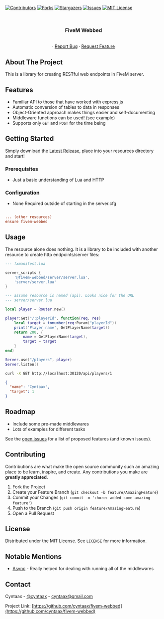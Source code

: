 [![Contributors][contributors-shield]][contributors-url]
[![Forks][forks-shield]][forks-url]
[![Stargazers][stars-shield]][stars-url]
[![Issues][issues-shield]][issues-url]
[![MIT License][license-shield]][license-url]



<!-- PROJECT LOGO -->
<br />
<p align="center">

<h3 align="center">FiveM Webbed</h3>

  <p align="center">
    <br />
    ·
    <a href="https://github.com/cyntaax/fivem-webbed/issues">Report Bug</a>
    ·
    <a href="https://github.com/cyntaax/fivem-webbed/issues">Request Feature</a>
  </p>
</p>




<!-- ABOUT THE PROJECT -->
## About The Project

This is a library for creating RESTful web endpoints in FiveM server.

<!-- ![product-screenshot](https://i.gyazo.com/268f17b6814049b8855ca3b9f384a68c.png) -->


## Features

- Familiar API to those that have worked with express.js
- Automatic conversion of tables to data in responses
- Object-Oriented approach makes things easier and self-documenting
- Middleware functions can be used! (see example)
- Supports only `GET` and `POST` for the time being


<!-- GETTING STARTED -->
## Getting Started

Simply download the [Latest Release](https://github.com/Cyntaax/fivem-webbed/releases/latest), place into your resources directory and start!

### Prerequisites

- Just a basic understanding of Lua and HTTP

### Configuration

- None Required outside of starting in the server.cfg

```ini

... (other resources)
ensure fivem-webbed
```

## Usage
The resource alone does nothing. It is a library to be included with another resource to create http endpoints/server files:

```lua
--- fxmanifest.lua

server_scripts {
    '@fivem-webbed/server/server.lua',
    'server/server.lua'
}
```


```lua
--- assume resource is named (api). Looks nice for the URL
--- server/server.lua

local player = Router.new()

player:Get("/:playerId", function(req, res)
    local target = tonumber(req:Param("playerId"))
    print('Player name', GetPlayerName(target))
    return 200, {
        name = GetPlayerName(target),
        target = target
    }
end)

Server.use("/players", player)
Server.listen()
```

```bash
curl -X GET http://localhost:30120/api/players/1
```

```json
{
  "name": "Cyntaax",
  "target": 1
}
```

<!-- ROADMAP -->
## Roadmap

- Include some pre-made middlewares
- Lots of examples for different tasks

See the [open issues](https://github.com/cyntaax/fivem-webbed/issues) for a list of proposed features (and known issues).



<!-- CONTRIBUTING -->
## Contributing

Contributions are what make the open source community such an amazing place to be learn, inspire, and create. Any contributions you make are **greatly appreciated**.

1. Fork the Project
2. Create your Feature Branch (`git checkout -b feature/AmazingFeature`)
3. Commit your Changes (`git commit -m 'chore: added some amazing feature'`)
4. Push to the Branch (`git push origin feature/AmazingFeature`)
5. Open a Pull Request



<!-- LICENSE -->
## License

Distributed under the MIT License. See `LICENSE` for more information.

## Notable Mentions

- [Async](https://github.com/esx-framework/async) - Really helped for dealing with running all of the middlewares



<!-- CONTACT -->
## Contact

Cyntaax - [@cyntaax](https://twitter.com/cyntaax) - cyntaax@gmail.com

Project Link: [https://github.com/cyntaax/fivem-webbed](https://github.com/cyntaax/fivem-webbed)







<!-- MARKDOWN LINKS & IMAGES -->
<!-- https://www.markdownguide.org/basic-syntax/#reference-style-links -->
[contributors-shield]: https://img.shields.io/github/contributors/cyntaax/fivem-webbed.svg?style=for-the-badge
[contributors-url]: https://github.com/cyntaax/fivem-webbed/graphs/contributors
[forks-shield]: https://img.shields.io/github/forks/cyntaax/fivem-webbed.svg?style=for-the-badge
[forks-url]: https://github.com/cyntaax/fivem-webbed/network/members
[stars-shield]: https://img.shields.io/github/stars/cyntaax/fivem-webbed.svg?style=for-the-badge
[stars-url]: https://github.com/cyntaax/fivem-webbed/stargazers
[issues-shield]: https://img.shields.io/github/issues/cyntaax/fivem-webbed.svg?style=for-the-badge
[issues-url]: https://github.com/cyntaax/fivem-webbed/issues
[license-shield]: https://img.shields.io/github/license/cyntaax/fivem-webbed.svg?style=for-the-badge
[license-url]: https://github.com/cyntaax/fivem-webbed/blob/master/LICENSE
[linkedin-shield]: https://img.shields.io/badge/-LinkedIn-black.svg?style=for-the-badge&logo=linkedin&colorB=555
[linkedin-url]: https://linkedin.com/in/cyntaax
